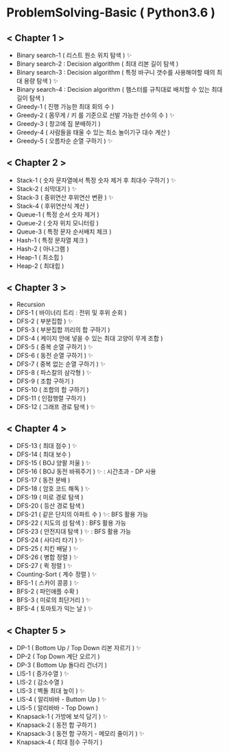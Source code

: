 # ProblemSolving-Basic ( Python3.6 )

## < Chapter 1 >
- Binary search-1 ( 리스트 원소 위치 탐색 ) ✨
- Binary search-2 : Decision algorithm ( 최대 리본 길이 탐색 )
- Binary search-3 : Decision algorithm ( 특정 바구니 갯수를 사용해야할 때의 최대 용량 탐색 ) ✨
- Binary search-4 : Decision algorithm ( 햄스터를 규칙대로 배치할 수 있는 최대 길이 탐색 )
- Greedy-1 ( 진행 가능한 최대 회의 수 )
- Greedy-2 ( 몸무게 / 키 를 기준으로 선발 가능한 선수의 수 ) ✨
- Greedy-3 ( 창고에 짐 분배하기 )
- Greedy-4 ( 사람들을 태울 수 있는 최소 놀이기구 대수 계산 )
- Greedy-5 ( 오름차순 순열 구하기 ) ✨

## < Chapter 2 >
- Stack-1 ( 숫자 문자열에서 특정 숫자 제거 후 최대수 구하기 ) ✨
- Stack-2 ( 쇠막대기 ) ✨
- Stack-3 ( 중위연산 후위연산 변환 ) ✨
- Stack-4 ( 후위연산식 계산 ) 
- Queue-1 ( 특정 순서 숫자 제거 )
- Queue-2 ( 숫자 위치 모니터링 )
- Queue-3 ( 특정 문자 순서배치 체크 )
- Hash-1 ( 특정 문자열 체크 )
- Hash-2 ( 아나그램 )
- Heap-1 ( 최소힙 )
- Heap-2 ( 최대힙 )

## < Chapter 3 >
- Recursion
- DFS-1 ( 바이너리 트리 : 전위 및 후위 순회 )
- DFS-2 ( 부분집합 ) ✨
- DFS-3 ( 부분집합 끼리의 합 구하기 )
- DFS-4 ( 케이지 안에 넣을 수 있는 최대 고양이 무게 조합 )
- DFS-5 ( 중복 순열 구하기 ) ✨
- DFS-6 ( 동전 순열 구하기 ) ✨
- DFS-7 ( 중복 없는 순열 구하기 ) ✨
- DFS-8 ( 파스칼의 삼각형 ) ✨
- DFS-9 ( 조합 구하기 )
- DFS-10 ( 조합의 합 구하기 )
- DFS-11 ( 인접행렬 구하기 )
- DFS-12 ( 그래프 경로 탐색 ) ✨ 

## < Chapter 4 >
- DFS-13 ( 최대 점수 ) ✨ 
- DFS-14 ( 최대 보수 )
- DFS-15 ( BOJ 양팔 저울 ) ✨
- DFS-16 ( BOJ 동전 바꿔주기 ) ✨ : 시간초과 - DP 사용
- DFS-17 ( 동전 분배 )
- DFS-18 ( 암호 코드 해독 ) ✨
- DFS-19 ( 미로 경로 탐색 )
- DFS-20 ( 등산 경로 탐색 )
- DFS-21 ( 같은 단지의 아파트 수 ) ✨: BFS 활용 가능
- DFS-22 ( 지도의 섬 탐색 ) : BFS 활용 가능
- DFS-23 ( 안전지대 탐색 ) ✨ : BFS 활용 가능
- DFS-24 ( 사다리 타기 ) ✨
- DFS-25 ( 치킨 배달 ) ✨ 
- DFS-26 ( 병합 정렬 ) ✨
- DFS-27 ( 퀵 정렬 ) ✨
- Counting-Sort ( 계수 정렬 ) ✨
- BFS-1 ( 스카이 콩콩 ) ✨
- BFS-2 ( 파인애플 수확 )
- BFS-3 ( 미로의 최단거리 ) ✨
- BFS-4 ( 토마토가 익는 날 ) ✨

## < Chapter 5 >
- DP-1 ( Bottom Up / Top Down 리본 자르기 ) ✨
- DP-2 ( Top Down 계단 오르기 )
- DP-3 ( Bottom Up 돌다리 건너기 )
- LIS-1 ( 증가수열 ) ✨
- LIS-2 ( 감소수열 )
- LIS-3 ( 벽돌 최대 높이 ) ✨
- LIS-4 ( 알리바바 - Buttom Up ) ✨
- LIS-5 ( 알리바바 - Top Down )
- Knapsack-1 ( 가방에 보석 담기 ) ✨
- Knapsack-2 ( 동전 합 구하기 )
- Knapsack-3 ( 동전 합 구하기 - 메모리 줄이기 ) ✨
- Knapsack-4 ( 최대 점수 구하기 )
